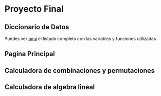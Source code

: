 # **Proyecto Final**

## Diccionario de Datos

Puedes ver [aqui](./Diccionario_de_datos.md) el listado completo con las variables y funciones utilizadas

## **Pagina Principal**

## **Calculadora de combinaciones y permutaciones**

## **Calculadora de algebra lineal**

